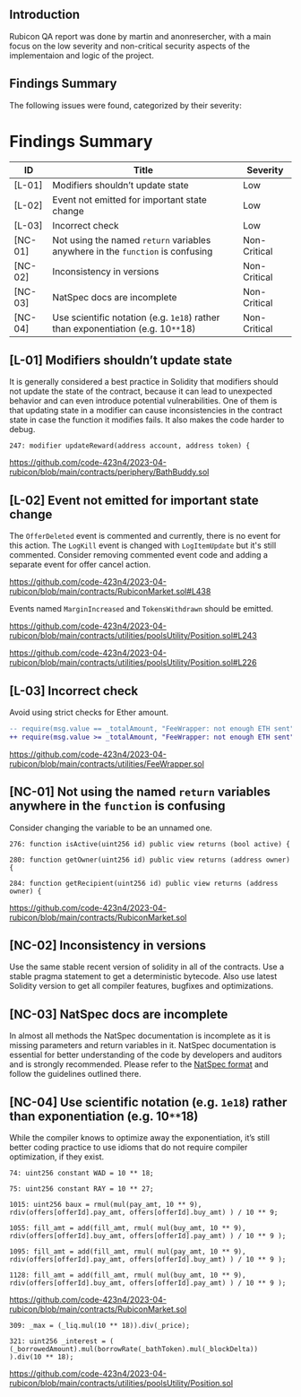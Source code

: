 ## Introduction

Rubicon QA report was done by martin and anonresercher, with a main focus on the low severity and non-critical security aspects of the implementaion and logic of the project.

## Findings Summary

The following issues were found, categorized by their severity:

# Findings Summary

| ID      | Title                                                                            | Severity     |
| ------- | -------------------------------------------------------------------------------- | ------------ |
| [L-01]  | Modifiers shouldn’t update state                                                 | Low          |
| [L-02]  | Event not emitted for important state change                                     | Low          |
| [L-03]  | Incorrect check                                                                  | Low          |
| [NC-01] | Not using the named `return` variables anywhere in the `function` is confusing   | Non-Critical |
| [NC-02] | Inconsistency in versions                                                        | Non-Critical |
| [NC-03] | NatSpec docs are incomplete                                                      | Non-Critical |
| [NC-04] | Use scientific notation (e.g. `1e18`) rather than exponentiation (e.g. 10`**`18) | Non-Critical |

## [L-01] Modifiers shouldn’t update state

It is generally considered a best practice in Solidity that modifiers should not update the state of the contract, because it can lead to unexpected behavior and can even introduce potential vulnerabilities. One of them is that updating state in a modifier can cause inconsistencies in the contract state in case the function it modifies fails. It also makes the code harder to debug.

```solidity
247: modifier updateReward(address account, address token) {
```

https://github.com/code-423n4/2023-04-rubicon/blob/main/contracts/periphery/BathBuddy.sol

## [L-02] Event not emitted for important state change

The `OfferDeleted` event is commented and currently, there is no event for this action.
The `LogKill` event is changed with `LogItemUpdate` but it's still commented. Consider removing commented event code and adding a separate event for offer cancel action.

https://github.com/code-423n4/2023-04-rubicon/blob/main/contracts/RubiconMarket.sol#L438

Events named `MarginIncreased` and `TokensWithdrawn` should be emitted.

https://github.com/code-423n4/2023-04-rubicon/blob/main/contracts/utilities/poolsUtility/Position.sol#L243

https://github.com/code-423n4/2023-04-rubicon/blob/main/contracts/utilities/poolsUtility/Position.sol#L226

## [L-03] Incorrect check

Avoid using strict checks for Ether amount.

```diff
-- require(msg.value == _totalAmount, "FeeWrapper: not enough ETH sent");
++ require(msg.value >= _totalAmount, "FeeWrapper: not enough ETH sent");
```

https://github.com/code-423n4/2023-04-rubicon/blob/main/contracts/utilities/FeeWrapper.sol

## [NC-01] Not using the named `return` variables anywhere in the `function` is confusing

Consider changing the variable to be an unnamed one.

```solidity
276: function isActive(uint256 id) public view returns (bool active) {

280: function getOwner(uint256 id) public view returns (address owner) {

284: function getRecipient(uint256 id) public view returns (address owner) {
```

https://github.com/code-423n4/2023-04-rubicon/blob/main/contracts/RubiconMarket.sol

## [NC-02] Inconsistency in versions

Use the same stable recent version of solidity in all of the contracts. Use a stable pragma statement to get a deterministic bytecode. Also use latest Solidity version to get all compiler features, bugfixes and optimizations.

## [NC-03] NatSpec docs are incomplete

In almost all methods the NatSpec documentation is incomplete as it is missing parameters and return variables in it. NatSpec documentation is essential for better understanding of the code by developers and auditors and is strongly recommended. Please refer to the [NatSpec format](https://docs.soliditylang.org/en/v0.8.17/natspec-format.html) and follow the guidelines outlined there.

## [NC-04] Use scientific notation (e.g. `1e18`) rather than exponentiation (e.g. 10`**`18)

While the compiler knows to optimize away the exponentiation, it’s still better coding practice to use idioms that do not require compiler optimization, if they exist.

```solidity
74: uint256 constant WAD = 10 ** 18;

75: uint256 constant RAY = 10 ** 27;

1015: uint256 baux = rmul(mul(pay_amt, 10 ** 9), rdiv(offers[offerId].pay_amt, offers[offerId].buy_amt) ) / 10 ** 9;

1055: fill_amt = add(fill_amt, rmul( mul(buy_amt, 10 ** 9), rdiv(offers[offerId].buy_amt, offers[offerId].pay_amt) ) / 10 ** 9 );

1095: fill_amt = add(fill_amt, rmul( mul(pay_amt, 10 ** 9), rdiv(offers[offerId].pay_amt, offers[offerId].buy_amt) ) / 10 ** 9 );

1128: fill_amt = add(fill_amt, rmul( mul(buy_amt, 10 ** 9), rdiv(offers[offerId].buy_amt, offers[offerId].pay_amt) ) / 10 ** 9 );
```

https://github.com/code-423n4/2023-04-rubicon/blob/main/contracts/RubiconMarket.sol

```solidity
309: _max = (_liq.mul(10 ** 18)).div(_price);

321: uint256 _interest = ( (_borrowedAmount).mul(borrowRate(_bathToken).mul(_blockDelta)) ).div(10 ** 18);
```

https://github.com/code-423n4/2023-04-rubicon/blob/main/contracts/utilities/poolsUtility/Position.sol
